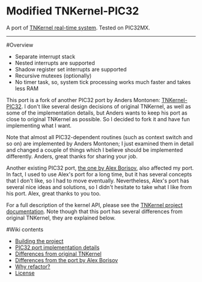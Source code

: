 Modified TNKernel-PIC32
==============

A port of [TNKernel real-time system](http://www.tnkernel.com/ "TNKernel"). Tested on PIC32MX.

--------------

#Overview

  * Separate interrupt stack
  * Nested interrupts are supported
  * Shadow register set interrupts are supported
  * Recursive mutexes (optionally)
  * No timer task, so, system tick processing works much faster and takes less RAM

This port is a fork of another PIC32 port by Anders Montonen: [TNKernel-PIC32](https://github.com/andersm/TNKernel-PIC32 "TNKernel-PIC32"). I don't like several design decisions of original TNKernel, as well as some of the implementation details, but Anders wants to keep his port as close to original TNKernel as possible. So I decided to fork it and have fun implementing what I want.

Note that almost all PIC32-dependent routines (such as context switch and so on) are implemented by Anders Montonen; I just examined them in detail and changed a couple of things which I believe should be implemented differently. Anders, great thanks for sharing your job.

Another existing PIC32 port, [the one by Alex Borisov](http://www.tnkernel.com/tn_port_pic24_dsPIC_PIC32.html), also affected my port. In fact, I used to use Alex's port for a long time, but it has several concepts that I don't like, so I had to move eventually. Nevertheless, Alex's port has several nice ideas and solutions, so I didn't hesitate to take what I like from his port. Alex, great thanks to you too.

For a full description of the kernel API, please see the [TNKernel project documentation](http://www.tnkernel.com/tn_description.html "TNKernel project documentation"). Note though that this port has several differences from original TNKernel, they are explained below.

#Wiki contents

  * [Building the project](tnkernel/wiki/building)
  * [PIC32 port implementation details](tnkernel/wiki/pic32_details)
  * [Differences from original TNKernel](tnkernel/wiki/diff_orig_tnkernel)
  * [Differences from the port by Alex Borisov](tnkernel/wiki/diff_alexb_tnkernel)
  * [Why refactor?](tnkernel/wiki/why_refactor)
  * [License](tnkernel/wiki/license)

